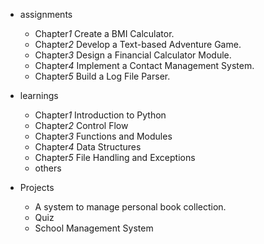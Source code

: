 - assignments
    - Chapter*1* Create a BMI Calculator.
    - Chapter*2* Develop a Text-based Adventure Game.
    - Chapter*3* Design a Financial Calculator Module.
    - Chapter*4* Implement a Contact Management System.
    - Chapter*5* Build a Log File Parser.

- learnings
    - Chapter*1* Introduction to Python
    - Chapter*2* Control Flow
    - Chapter*3* Functions and Modules
    - Chapter*4*  Data Structures
    - Chapter*5* File Handling and Exceptions
    - others 

- Projects
    - A system to manage personal book collection.
    - Quiz
    - School Management System

